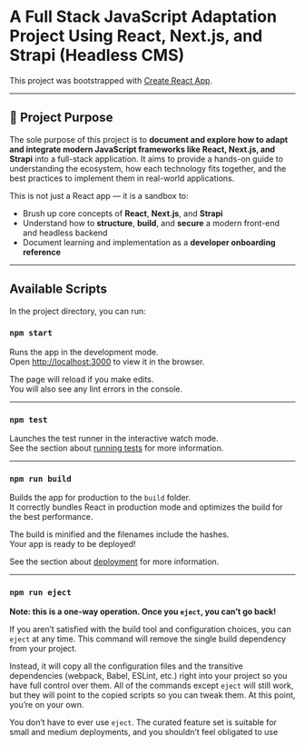 # A Full Stack JavaScript Adaptation Project Using React, Next.js, and Strapi (Headless CMS)

This project was bootstrapped with [Create React App](https://github.com/facebook/create-react-app).

---

## 📌 Project Purpose

The sole purpose of this project is to **document and explore how to adapt and integrate modern JavaScript frameworks like React, Next.js, and Strapi** into a full-stack application. It aims to provide a hands-on guide to understanding the ecosystem, how each technology fits together, and the best practices to implement them in real-world applications.

This is not just a React app — it is a sandbox to:

- Brush up core concepts of **React**, **Next.js**, and **Strapi**
- Understand how to **structure**, **build**, and **secure** a modern front-end and headless backend
- Document learning and implementation as a **developer onboarding reference**

---

## Available Scripts

In the project directory, you can run:

### `npm start`

Runs the app in the development mode.  
Open [http://localhost:3000](http://localhost:3000) to view it in the browser.

The page will reload if you make edits.  
You will also see any lint errors in the console.

---

### `npm test`

Launches the test runner in the interactive watch mode.  
See the section about [running tests](https://facebook.github.io/create-react-app/docs/running-tests) for more information.

---

### `npm run build`

Builds the app for production to the `build` folder.  
It correctly bundles React in production mode and optimizes the build for the best performance.

The build is minified and the filenames include the hashes.  
Your app is ready to be deployed!

See the section about [deployment](https://facebook.github.io/create-react-app/docs/deployment) for more information.

---

### `npm run eject`

**Note: this is a one-way operation. Once you `eject`, you can’t go back!**

If you aren’t satisfied with the build tool and configuration choices, you can `eject` at any time. This command will remove the single build dependency from your project.

Instead, it will copy all the configuration files and the transitive dependencies (webpack, Babel, ESLint, etc.) right into your project so you have full control over them. All of the commands except `eject` will still work, but they will point to the copied scripts so you can tweak them. At this point, you’re on your own.

You don’t have to ever use `eject`. The curated feature set is suitable for small and medium deployments, and you shouldn’t feel obligated to use
